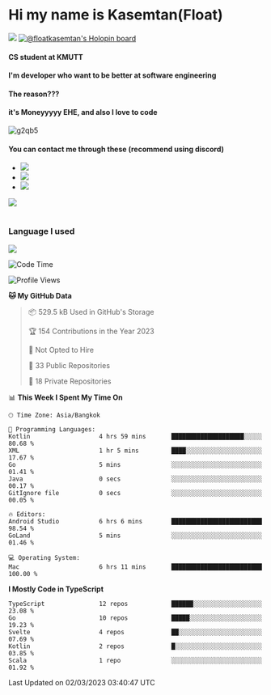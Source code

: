 # Hi my name is Kasemtan(Float)
![](https://64.media.tumblr.com/9c2a8f831efe8da556ffbf89cebb52c9/b86c1ab833a37e32-93/s1280x1920/d000dc22f75df64be2bc150f5fa69c4f6df6bb07.gifv)
[![@floatkasemtan's Holopin board](https://holopin.me/floatkasemtan)](https://holopin.io/@floatkasemtan)
#### CS student at KMUTT
#### I'm developer who want to be better at software engineering
#### The reason???
#### it's Moneyyyyy EHE, and also I love to code
![g2qb5](https://user-images.githubusercontent.com/69688279/175812510-9235eaf7-72f7-40d3-b163-56efa9aa5c6b.gif)

#### You can contact me through these (recommend using discord)
- [![](https://img.shields.io/badge/Discord-5865F2?logo=Discord&logoColor=white)](https://discordapp.com/users/278155096225742848)
- [![](https://img.shields.io/badge/Facebook-1877F2?logo=facebook&logoColor=white)](https://www.facebook.com/float.teavasirichokchai/)
- [![](https://img.shields.io/badge/linkedin-0A66C2?logo=linkedin&logoColor=white)](https://www.linkedin.com/in/kasemtan-teavasirichokchai-975531227/)

[![](https://github-readme-stats.vercel.app/api?username=FloatKasemtan&show_icons=true&theme=nightowl)]()
#
### Language I used
[![](https://github-readme-stats.vercel.app/api/top-langs/?username=FloatKasemtan&layout=compact&theme=nightowl)]()
<!--START_SECTION:waka-->
![Code Time](http://img.shields.io/badge/Code%20Time-993%20hrs%2055%20mins-blue)

![Profile Views](http://img.shields.io/badge/Profile%20Views-4-blue)

**🐱 My GitHub Data** 

> 📦 529.5 kB Used in GitHub's Storage 
 > 
> 🏆 154 Contributions in the Year 2023
 > 
> 🚫 Not Opted to Hire
 > 
> 📜 33 Public Repositories 
 > 
> 🔑 18 Private Repositories 
 > 
📊 **This Week I Spent My Time On** 

```text
🕑︎ Time Zone: Asia/Bangkok

💬 Programming Languages: 
Kotlin                   4 hrs 59 mins       ████████████████████░░░░░   80.68 % 
XML                      1 hr 5 mins         ████░░░░░░░░░░░░░░░░░░░░░   17.67 % 
Go                       5 mins              ░░░░░░░░░░░░░░░░░░░░░░░░░   01.41 % 
Java                     0 secs              ░░░░░░░░░░░░░░░░░░░░░░░░░   00.17 % 
GitIgnore file           0 secs              ░░░░░░░░░░░░░░░░░░░░░░░░░   00.05 % 

🔥 Editors: 
Android Studio           6 hrs 6 mins        █████████████████████████   98.54 % 
GoLand                   5 mins              ░░░░░░░░░░░░░░░░░░░░░░░░░   01.46 % 

💻 Operating System: 
Mac                      6 hrs 11 mins       █████████████████████████   100.00 % 
```

**I Mostly Code in TypeScript** 

```text
TypeScript               12 repos            ██████░░░░░░░░░░░░░░░░░░░   23.08 % 
Go                       10 repos            █████░░░░░░░░░░░░░░░░░░░░   19.23 % 
Svelte                   4 repos             ██░░░░░░░░░░░░░░░░░░░░░░░   07.69 % 
Kotlin                   2 repos             █░░░░░░░░░░░░░░░░░░░░░░░░   03.85 % 
Scala                    1 repo              ░░░░░░░░░░░░░░░░░░░░░░░░░   01.92 % 
```




 Last Updated on 02/03/2023 03:40:47 UTC
<!--END_SECTION:waka-->
<!--
**FloatKasemtan/FloatKasemtan** is a ✨ _special_ ✨ repository because its `README.md` (this file) appears on your GitHub profile.

Here are some ideas to get you started:

- 🔭 I’m currently working on ...
- 🌱 I’m currently learning ...
- 👯 I’m looking to collaborate on ...
- 🤔 I’m looking for help with ...
- 💬 Ask me about ...
- 📫 How to reach me: ...
- 😄 Pronouns: ...
- ⚡ Fun fact: ...
-->
